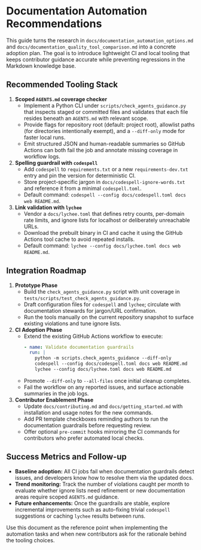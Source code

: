 # Documentation Automation Recommendations

This guide turns the research in `docs/documentation_automation_options.md` and `docs/documentation_quality_tool_comparison.md` into a concrete adoption plan. The goal is to introduce lightweight CI and local tooling that keeps contributor guidance accurate while preventing regressions in the Markdown knowledge base.

## Recommended Tooling Stack

1. **Scoped `AGENTS.md` coverage checker**
   - Implement a Python CLI under `scripts/check_agents_guidance.py` that inspects staged or committed files and validates that each file resides beneath an `AGENTS.md` with relevant scope.
   - Provide flags for repository root (default: project root), allowlist paths (for directories intentionally exempt), and a `--diff-only` mode for faster local runs.
   - Emit structured JSON and human-readable summaries so GitHub Actions can both fail the job and annotate missing coverage in workflow logs.
2. **Spelling guardrail with `codespell`**
   - Add `codespell` to `requirements.txt` or a new `requirements-dev.txt` entry and pin the version for deterministic CI.
   - Store project-specific jargon in `docs/codespell-ignore-words.txt` and reference it from a minimal `codespell.toml`.
   - Default command: `codespell --config docs/codespell.toml docs web README.md`.
3. **Link validation with `lychee`**
   - Vendor a `docs/lychee.toml` that defines retry counts, per-domain rate limits, and ignore lists for localhost or deliberately unreachable URLs.
   - Download the prebuilt binary in CI and cache it using the GitHub Actions tool cache to avoid repeated installs.
   - Default command: `lychee --config docs/lychee.toml docs web README.md`.

## Integration Roadmap

1. **Prototype Phase**
   - Build the `check_agents_guidance.py` script with unit coverage in `tests/scripts/test_check_agents_guidance.py`.
   - Draft configuration files for `codespell` and `lychee`; circulate with documentation stewards for jargon/URL confirmation.
   - Run the tools manually on the current repository snapshot to surface existing violations and tune ignore lists.
2. **CI Adoption Phase**
   - Extend the existing GitHub Actions workflow to execute:
     ```yaml
     - name: Validate documentation guardrails
       run: |
         python -m scripts.check_agents_guidance --diff-only
         codespell --config docs/codespell.toml docs web README.md
         lychee --config docs/lychee.toml docs web README.md
     ```
   - Promote `--diff-only` to `--all-files` once initial cleanup completes.
   - Fail the workflow on any reported issues, and surface actionable summaries in the job logs.
3. **Contributor Enablement Phase**
   - Update `docs/contributing.md` and `docs/getting_started.md` with installation and usage notes for the new commands.
   - Add PR template checkboxes reminding authors to run the documentation guardrails before requesting review.
   - Offer optional `pre-commit` hooks mirroring the CI commands for contributors who prefer automated local checks.

## Success Metrics and Follow-up

- **Baseline adoption:** All CI jobs fail when documentation guardrails detect issues, and developers know how to resolve them via the updated docs.
- **Trend monitoring:** Track the number of violations caught per month to evaluate whether ignore lists need refinement or new documentation areas require scoped `AGENTS.md` guidance.
- **Future enhancements:** Once the guardrails are stable, explore incremental improvements such as auto-fixing trivial `codespell` suggestions or caching `lychee` results between runs.

Use this document as the reference point when implementing the automation tasks and when new contributors ask for the rationale behind the tooling choices.

